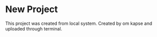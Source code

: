 # New Project

This project was created from local system.
Created by om kapse and uploaded through terminal.